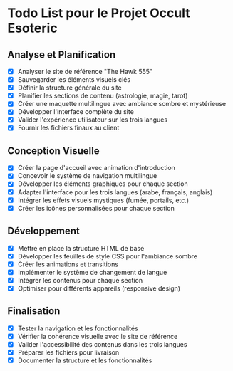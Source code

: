 # Todo List pour le Projet Occult Esoteric

## Analyse et Planification
- [x] Analyser le site de référence "The Hawk 555"
- [x] Sauvegarder les éléments visuels clés
- [x] Définir la structure générale du site
- [x] Planifier les sections de contenu (astrologie, magie, tarot)
- [x] Créer une maquette multilingue avec ambiance sombre et mystérieuse
- [x] Développer l'interface complète du site
- [x] Valider l'expérience utilisateur sur les trois langues
- [x] Fournir les fichiers finaux au client

## Conception Visuelle
- [x] Créer la page d'accueil avec animation d'introduction
- [x] Concevoir le système de navigation multilingue
- [x] Développer les éléments graphiques pour chaque section
- [x] Adapter l'interface pour les trois langues (arabe, français, anglais)
- [x] Intégrer les effets visuels mystiques (fumée, portails, etc.)
- [x] Créer les icônes personnalisées pour chaque section

## Développement
- [x] Mettre en place la structure HTML de base
- [x] Développer les feuilles de style CSS pour l'ambiance sombre
- [x] Créer les animations et transitions
- [x] Implémenter le système de changement de langue
- [x] Intégrer les contenus pour chaque section
- [x] Optimiser pour différents appareils (responsive design)

## Finalisation
- [x] Tester la navigation et les fonctionnalités
- [x] Vérifier la cohérence visuelle avec le site de référence
- [x] Valider l'accessibilité des contenus dans les trois langues
- [x] Préparer les fichiers pour livraison
- [x] Documenter la structure et les fonctionnalités
